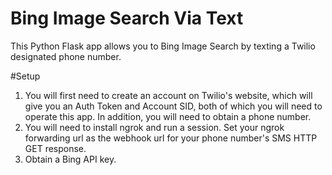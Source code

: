 # Bing Image Search Via Text
This Python Flask app allows you to Bing Image Search by texting a Twilio designated phone number.

#Setup
1. You will first need to create an account on Twilio's website, which will give you an Auth Token and Account SID, both of which you will need to operate this app. In addition, you will need to obtain a phone number. 
2. You will need to install ngrok and run a session. Set your ngrok forwarding url as the webhook url for your phone number's SMS HTTP GET response.
3. Obtain a Bing API key.
